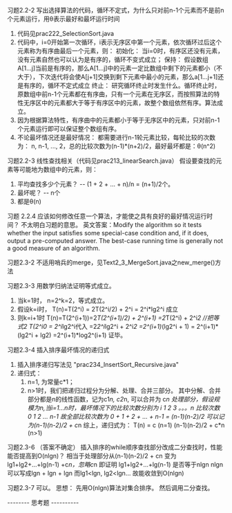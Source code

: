 习题2.2-2 写出选择算法的代码，循环不定式，为什么只对前n-1个元素而不是前n个元素运行，用θ表示最好和最坏运行时间
1. 代码见prac222_SelectionSort.java
2. 代码中，i=0开始第一次循环，i表示无序区中第一个元素，依次循环过后这个元素称为有序曲最后一个元素，则：
	初始化： 当i=0时，有序区还没有元素，没有元素自然也可以认为是有序的，循环不变式成立；
	保持： 假设数组A[1...j]当前是有序的，那么A[1...j]中的元素一定比数组中剩下的元素都小（不大于），下次迭代将会使A[j+1]交换到剩下元素中最小的元素，那么a[1...j+1]还是有序的，循环不定式成立
	终止： 研究循环终止时发生什么。循环终止时，原数组中前n-1个元素都在有序曲，只有一个元素在无序区，而按照算法的特性无序区中的元素都大于等于有序区中的元素，故整个数组依然有序。算法成立。
3. 因为根据算法特性，有序曲中的元素都小于等于无序区中的元素，只对前n-1个元素运行即可以保证整个数组有序。
4. 不论最坏情况还是最好情况：
	都需要进行n-1轮元素比较，每轮比较的次数为： n, n-1, ..., 2，总的比较次数为(n-1)*(n+2)/2，最好最坏都是：θ(n^2)

习题2.2-3 线性查找相关（代码见prac213_linearSearch.java）
假设要查找的元素等可能地为数组中的元素，则：
1. 平均查找多少个元素？  -- (1 + 2 + ... + n)/n = (n+1)/2个。
2. 最坏呢？   -- n个
3. 都是θ(n)

习题 2.2.4 应该如何修改任意一个算法，才能使之具有良好的最好情况运行时间？ 
不太明白习题的意思。
英文答案：Modify the algorithm so it tests whether the input satisﬁes some special-case condition and, if it does, output a pre-computed answer. 
The best-case running time is generally not a good measure of an algorithm.

习题2.3-2 不适用哨兵的merge，见Text2_3_MergeSort.java之new_merge()方法

习题2.3-3  用数学归纳法证明等式成立。
1. 当k=1时， n=2^k=2，等式成立。
2. 假设k=i时，
	T(n)=T(2^i) = 2T(2^i/2) + 2^i = 2^i*lg2^i   成立
3. 则k=i+1时
	T(n)=T(2^(i+1))=2*T(2^(i+1)/2) + 2^(i+1)
		=2*T(2^i) + 2^i*2		//把等式2 T(2^i0 = 2^i*lg2^i代入
		=2*2^i*lg2^i + 2^i*2
		=2^(i+1)*(lg2^i + 1)
		= 2^(i+1)*(lg2^i + lg2)
		=2^(i+1)*log2^(i+1)
	证毕。
	
习题2.3-4 插入排序最坏情况的递归式
1. 插入排序递归写法见 "prac234_InsertSort_Recursive.java"
2. 递归式：
	1. n=1, 为常量c*1；
	2. n>1时，我们把递归过程分为分解、处理、合并三部分。
		其中分解、合并部分都是n的线性函数，记为c1*n, c2*n, 可以合并为 c*n
		处理部分，假设规模为n,当i=1...n时，最坏情况下的比较次数分别为
		i  			1	2	3  。。。n
		比较次数		0	1	2 ... n-1
		故全部比较次数为 0 + 1 + 2 + ... + n-1 = (n-1)(n-2)/2
	         可以记为(n-1)(n-2)/2 + c*n
	 综上，递归式为：
	T(n) = c  					(n=1)
		   (n-1)(n-2)/2 + c*n    (n>1)
		   

习题2.3-6 （答案不确定） 插入排序的while顺序查找部分改成二分查找时，性能能否提高到O(nlgn)？
	相当于处理部分从(n-1)(n-2)/2 + cn 变为 lg1+lg2+...+lg(n-1) +c*n，忽略c*n
	即证明 lg1+lg2+...+lg(n-1) 是否等于nlgn
	nlgn可以写成lgn + lgn + lgn
	而lg1<lgn, lg2<lgn...
	故能收敛到O(nlgn)
	
习题2.3-7
	可以。
	思想：
	先用O(nlgn)算法对集合排序。
	然后调用二分查找。
	
	
-------- 思考题 ----------


